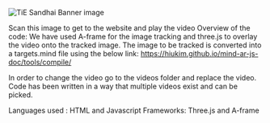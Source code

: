 ![TiE Sandhai Banner image](https://github.com/user-attachments/assets/5eb2d2c4-4234-4fa4-8561-9e04ea61119a)



Scan this image to get to the website and play the video
Overview of the code:
We have used A-frame for the image tracking and three.js to overlay the video onto the tracked image. The image to be tracked is converted into a targets.mind file using the below link:
https://hiukim.github.io/mind-ar-js-doc/tools/compile/

In order to change the video go to the videos folder and replace the video. Code has been written in a way that multiple videos exist and can be picked.

Languages used : HTML and Javascript
Frameworks: Three.js and A-frame
